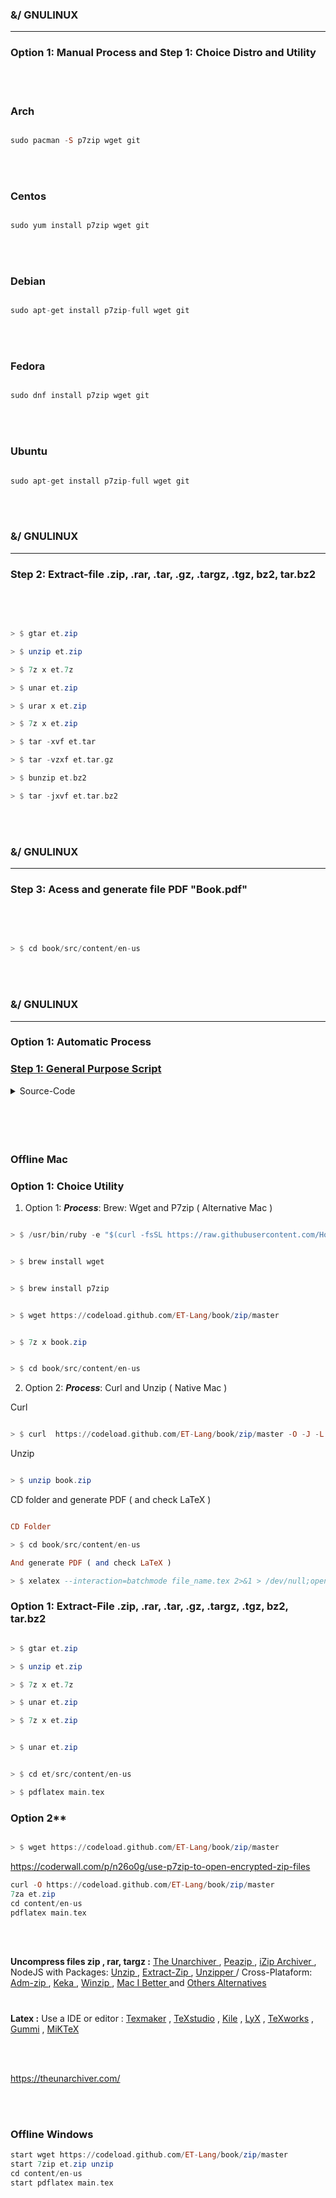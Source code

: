 ### &/ GNULINUX
----

### Option 1: Manual Process and Step 1: Choice Distro and Utility

<br>
<br>

### Arch 

```haskell 

sudo pacman -S p7zip wget git

```

<br>
<br>

### Centos 

```haskell 

sudo yum install p7zip wget git

```
<br>
<br>


### Debian 


```haskell 

sudo apt-get install p7zip-full wget git

```
<br>
<br>


### Fedora


```haskell 

sudo dnf install p7zip wget git

```
<br>
<br>


### Ubuntu


```haskell 

sudo apt-get install p7zip-full wget git

```

<br>
<br>

### &/ GNULINUX
----

### Step 2: Extract-file .zip, .rar, .tar, .gz, .targz, .tgz,  bz2, tar.bz2

<br>
<br>

```haskell

> $ gtar et.zip 

> $ unzip et.zip

> $ 7z x et.7z

> $ unar et.zip 

> $ urar x et.zip 

> $ 7z x et.zip 

> $ tar -xvf et.tar

> $ tar -vzxf et.tar.gz

> $ bunzip et.bz2

> $ tar -jxvf et.tar.bz2

```

<br>
<br>


### &/ GNULINUX
----

### Step 3: Acess and generate file PDF "Book.pdf"

<br>
<br>

```haskell

> $ cd book/src/content/en-us

```

<br>
<br>

### &/ GNULINUX
----

### Option 1: Automatic Process

### [ Step 1: General Purpose Script ](.configure/make/gnulinux)

<details>
 <summary>Source-Code</summary>

```haskell 

> wget https://codeload.github.com/ET-Lang/book/zip/master

> unzip book.zip 

> cd book/src/content/en-us

> pdflatex main.tex

```

</details>


<br>
<br>
<br>
<br>

### Offline **Mac**




### Option 1: Choice Utility 


1. Option 1: ***Process***: Brew: Wget and P7zip ( Alternative Mac )

```haskell

> $ /usr/bin/ruby -e "$(curl -fsSL https://raw.githubusercontent.com/Homebrew/install/master/install)"

```

```haskell

> $ brew install wget

```

```haskell

> $ brew install p7zip

```

```haskell

> $ wget https://codeload.github.com/ET-Lang/book/zip/master

```

```haskell

> $ 7z x book.zip 

```

```haskell

> $ cd book/src/content/en-us 

```

2. Option 2: ***Process***: Curl and Unzip ( Native Mac ) 

Curl

```haskell

> $ curl  https://codeload.github.com/ET-Lang/book/zip/master -O -J -L

```

Unzip 

```haskell

> $ unzip book.zip 

```

CD folder and generate PDF ( and check LaTeX ) 

```haskell

CD Folder 

> $ cd book/src/content/en-us 

And generate PDF ( and check LaTeX ) 

> $ xelatex --interaction=batchmode file_name.tex 2>&1 > /dev/null;open file_name.pdf


```



### Option 1: Extract-File .zip, .rar, .tar, .gz, .targz, .tgz,  bz2, tar.bz2

```haskell

> $ gtar et.zip 

> $ unzip et.zip

> $ 7z x et.7z

> $ unar et.zip 

> $ 7z x et.zip 

```

```haskell

> $ unar et.zip

```

```haskell

> $ cd et/src/content/en-us

> $ pdflatex main.tex

```





### Option 2**

```haskell

> $ wget https://codeload.github.com/ET-Lang/book/zip/master

```



https://coderwall.com/p/n26o0g/use-p7zip-to-open-encrypted-zip-files



```haskell 
curl -O https://codeload.github.com/ET-Lang/book/zip/master
7za et.zip 
cd content/en-us
pdflatex main.tex
```


<br>
<br>


**Uncompress files zip , rar, targz :** 
[ The Unarchiver ](https://theunarchiver.com/),  [ Peazip ](http://www.peazip.org/), [ iZip Archiver ](https://www.izip.com/) , NodeJS with Packages: [ Unzip ](https://www.npmjs.com/package/unzip), [ Extract-Zip ]( https://www.npmjs.com/package/extract-zip), [ Unzipper ](https://www.npmjs.com/package/unzipper) /  Cross-Plataform: [ Adm-zip ](https://stackoverflow.com/questions/10308110/simplest-way-to-download-and-unzip-files-in-node-js-cross-platform)  , [ Keka ](https://www.keka.io/en/) , [ Winzip ](https://www.winzip.com/win/en/) , [ Mac I Better ](https://macitbetter.com/) and [ Others Alternatives ](https://alternativeto.net/browse/search/?q=extract%20files&platform=mac)



#

**Latex :** Use a IDE or editor : [Texmaker](http://www.xm1math.net/texmaker/) , [TeXstudio](https://www.texstudio.org/) , [Kile](https://kile.sourceforge.io/) , [LyX](https://www.lyx.org/) , [TeXworks](http://www.tug.org/texworks/) , [Gummi](https://github.com/alexandervdm/gummi) , [MiKTeX](https://miktex.org/)

<br>
<br>

https://theunarchiver.com/

<br>
<br>

### Offline **Windows**


```haskell 
start wget https://codeload.github.com/ET-Lang/book/zip/master
start 7zip et.zip unzip 
cd content/en-us
start pdflatex main.tex
```

<br>
<br>

